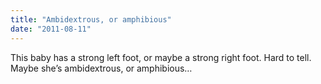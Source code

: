 ```yaml
---
title: "Ambidextrous, or amphibious"
date: "2011-08-11"
---
```


This baby has a strong left foot, or maybe a strong right foot. Hard to tell. Maybe she’s ambidextrous, or amphibious…
